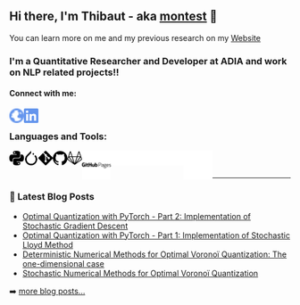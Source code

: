 <!--more-->

## Hi there, I'm Thibaut - aka [montest][website] 👋

You can learn more on me and my previous research on my [Website][website]

### I'm a Quantitative Researcher and Developer at ADIA and work on NLP related projects!!

#### Connect with me:

[<img align="left" alt="montest.github.io" width="26px" src=logos/globe-blue.svg />][website]
[<img align="left" alt="linkedin" width="26px" src=logos/linkedin-blue.svg />][linkedin]

<br />


### Languages and Tools:

<!-- ![image info](./logos/python.svg) -->

<!-- Light Mode -->
<img align="left" alt="Python" width="26px" src=logos/python-light.svg#gh-light-mode-only />
<img align="left" alt="Python" width="26px" src=logos/pytorch-light.svg#gh-light-mode-only />
<img align="left" alt="Python" width="26px" src=logos/git-light.svg#gh-light-mode-only />
<img align="left" alt="Python" width="26px" src=logos/github-light.svg#gh-light-mode-only />
<img align="left" alt="Python" width="26px" src=logos/gitlab-light.svg#gh-light-mode-only />
<img align="left" alt="Python" width="52px" src=logos/githubpages-light.svg#gh-light-mode-only />

<!-- Dark Mode -->
<img align="left" alt="Python" width="26px" src=logos/python-dark.svg#gh-dark-mode-only />
<img align="left" alt="Python" width="26px" src=logos/pytorch-dark.svg#gh-dark-mode-only />
<img align="left" alt="Python" width="26px" src=logos/git-dark.svg#gh-dark-mode-only />
<img align="left" alt="Python" width="26px" src=logos/github-dark.svg#gh-dark-mode-only />
<img align="left" alt="Python" width="26px" src=logos/gitlab-dark.svg#gh-dark-mode-only />
<img align="left" alt="Python" width="52px" src=logos/githubpages-dark.svg#gh-dark-mode-only />

<br />
<br />

---

### 📕 Latest Blog Posts
- [Optimal Quantization with PyTorch - Part 2: Implementation of Stochastic Gradient Descent](https://montest.github.io/2023/06/12/StochasticMethodsForOptimQuantifWithPyTorchPart2/)
- [Optimal Quantization with PyTorch - Part 1: Implementation of Stochastic Lloyd Method](https://montest.github.io/2023/03/16/StochasticMethodsForOptimQuantifWithPyTorchPart1/)
- [Deterministic Numerical Methods for Optimal Voronoï Quantization: The one-dimensional case](https://montest.github.io/2022/06/21/DeterministicdMethodsForOptimQuantifUnivariates/)
- [Stochastic Numerical Methods for Optimal Voronoï Quantization](https://montest.github.io/2022/02/13/StochasticMethodsForOptimQuantif/)

➡️ [more blog posts...][blog_posts]

</details>

[website]: https://montest.github.io
[blog_posts]: https://montest.github.io/year-archive/
[linkedin]: https://www.linkedin.com/in/thibaut-montes-ph-d-194a77a9
